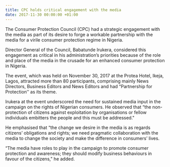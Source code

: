 ```yaml
---
title: CPC holds critical engagement with the media
date: 2017-11-30 00:00:00 +01:00
---
```


The Consumer Protection Council (CPC) had a strategic engagement with the media as part of its desire to forge a workable partnership with the media for a virile consumer protection regime in Nigeria.

Director General of the Council, Babatunde Irukera, considered this engagement as critical in his administration’s priorities because of the role and place of the media in the crusade for an enhanced consumer protection in Nigeria.

The event, which was held on November 30, 2017 at the Protea Hotel, Ikeja, Lagos, attracted more than 80 participants, comprising mainly News Directors, Business Editors and News Editors and had “Partnership for Protection’’ as its theme.

Irukera at the event underscored the need for sustained media input in the campaign on the rights of Nigerian consumers. He observed that “the non-protection of citizens against exploitation by organisations or fellow individuals embitters the people and this must be addressed."

He emphasised that “the change we desire in the media is as regards citizens’ obligations and rights; we need pragmatic collaboration with the media to change the society and make the difference in consumers’ lives.

“The media have roles to play in the campaign to promote consumer protection and awareness; they should modify business behaviours in favour of the citizens," he added.
